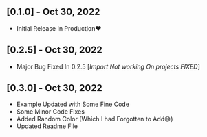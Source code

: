 ## [0.1.0] - Oct 30, 2022

- Initial Release In Production❤️

## [0.2.5] - Oct 30, 2022

- Major Bug Fixed In 0.2.5 [*Import Not working On projects FIXED*]

## [0.3.0] - Oct 30, 2022

- Example Updated with Some Fine Code
- Some Minor Code Fixes
- Added Random Color (Which I had Forgotten to Add😅)
- Updated Readme File
